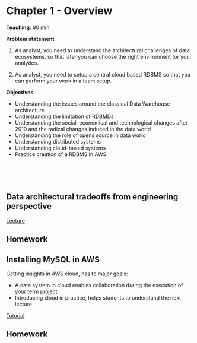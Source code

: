 # Chapter 1 - Overview

**Teaching**: 90 min

**Problem statement**
1. As analyst, you need to understand the architectural challenges of data ecosystems, so that later you can choose the right environment for your analytics. 

2. As analyst, you need to setup a central cloud based RDBMS so that you can perform your work in a team setup. 


**Objectives**
* Understanding the issues around the classical Data Warehouse architecture
* Understanding the limitation of RDBMDs
* Understanding the social, economical and technological changes after 2010 and the radical changes induced in the data world
* Understanding the role of opens source in data world
* Understanding distributed systems
* Understanding cloud-based systems
* Practice creation of a RDBMS in AWS



<br/><br/><br/>

## Data architectural tradeoffs from engineering perspective

[Lecture](https://github.com/salacika/DE2DSD/blob/main/DSD1/1.pptx)

## Homework

## Installing MySQL in AWS

Getting insights in AWS cloud, has to major goals:
* A data system in cloud enables collaboration during the execution of your term project
* Introducing cloud in practice, helps students to understand the next lecture


[Tutorial](/DSD1//AWS/)

## Homework
